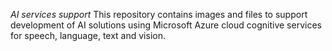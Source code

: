 *AI services support*
This repository contains images and files to support development of AI solutions using Microsoft Azure cloud cognitive services for speech, language, text and vision.
